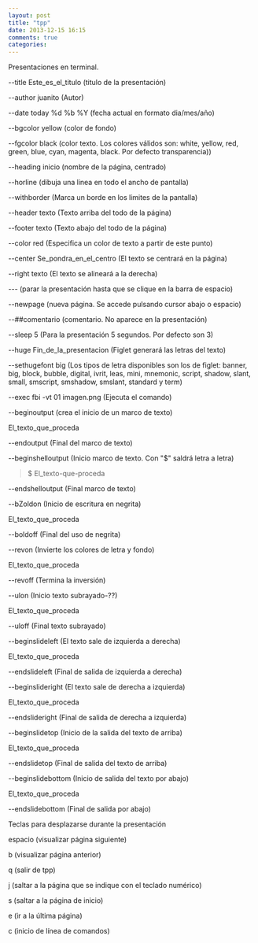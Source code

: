 ```yaml
---
layout: post
title: "tpp"
date: 2013-12-15 16:15
comments: true
categories: 
---
```

Presentaciones en terminal.

--title Este_es_el_titulo   (titulo de la presentación) 

--author juanito            (Autor) 

--date today  %d %b %Y      (fecha actual en formato dia/mes/año) 

--bgcolor yellow           (color de fondo) 

--fgcolor black            (color texto. Los colores válidos son: white, yellow, red, green, blue, cyan, magenta, black. Por defecto transparencia)) 

--heading inicio           (nombre de la página, centrado) 

--horline                  (dibuja una linea en todo el ancho de pantalla) 

--withborder               (Marca un borde en los limites de la pantalla) 

--header texto             (Texto arriba del todo de la página) 

--footer texto             (Texto abajo del todo de la página) 

--color red 		   (Especifica un color de texto a partir de este punto) 

--center Se_pondra_en_el_centro   (El texto se centrará en la página) 

--right texto       (El texto se alineará a la derecha) 

---         (parar la presentación hasta que se clique en la barra de espacio) 

--newpage	    (nueva página. Se accede pulsando cursor abajo o espacio) 

--##comentario	  	    (comentario. No aparece en la presentación) 

--sleep 5           (Para la presentación 5 segundos. Por defecto son 3)

--huge Fin_de_la_presentacion 	(Figlet generará las letras del texto) 

--sethugefont big   (Los tipos de letra disponibles son los de figlet: banner, big, block, bubble, digital, ivrit, leas, mini, mnemonic, script, shadow, slant, small, smscript, smshadow, smslant, standard y term) 

--exec fbi -vt 01 imagen.png        (Ejecuta el comando) 

--beginoutput       (crea el inicio de un marco de texto) 

El_texto_que_proceda 

--endoutput         (Final del marco de texto) 

--beginshelloutput  (Inicio marco de texto. Con "$" saldrá letra a letra) 

>$ El_texto-que-proceda 

--endshelloutput    (Final marco de texto) 

--bZoldon            (Inicio de escritura en negrita) 

El_texto_que_proceda  

--boldoff	    (Final del uso de negrita) 

--revon	            (Invierte los colores de letra y fondo) 

El_texto_que_proceda  

--revoff	    (Termina la inversión) 

--ulon              (Inicio texto subrayado-??) 

El_texto_que_proceda               

--uloff             (Final texto subrayado) 

--beginslideleft    (El texto sale de izquierda a derecha) 

El_texto_que_proceda  

--endslideleft      (Final de salida de izquierda a derecha) 

--beginslideright   (El texto sale de derecha a izquierda) 

El_texto_que_proceda  

--endslideright     (Final de salida de derecha a izquierda) 

--beginslidetop     (Inicio de la salida del texto de arriba) 

El_texto_que_proceda 

--endslidetop       (Final de salida del texto de arriba) 

--beginslidebottom  (Inicio de salida del texto por abajo) 

El_texto_que_proceda  

--endslidebottom    (Final de salida por abajo)

Teclas para desplazarse durante la presentación 

espacio (visualizar página siguiente)

b (visualizar página anterior)

q (salir de tpp)

j (saltar a la página que se indique con el teclado numérico)

s (saltar a la página de inicio)

e (ir a la última página)

c (inicio de línea de comandos) 

